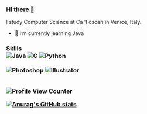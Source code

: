 ### Hi there 👋


I study Computer Science at Ca 'Foscari in Venice, Italy.
- 🌱 I’m currently learning Java

<h3>
Skills<br>
<img src="https://img.shields.io/badge/Java-ED8B00?style=for-the-badge&logo=java&logoColor=white" alt="Java">
<img src="https://img.shields.io/badge/C-00599C?style=for-the-badge&logo=c&logoColor=white" alt="C">
<img src="https://img.shields.io/badge/Python-14354C?style=for-the-badge&logo=python&logoColor=white" alt="Python">
  <br><br>
  
  <img src="https://aleen42.github.io/badges/src/photoshop.svg" alt="Photoshop">
  <img src="https://aleen42.github.io/badges/src/illustrator.svg" alt="Illustrator">
  <br><br>

![Profile View Counter](https://komarev.com/ghpvc/?username=mike0697)
  
[![Anurag's GitHub stats](https://github-readme-stats.vercel.app/api?username=mike0697&show_icons=true&theme=tokyonight&locale=it)](https://github.com/anuraghazra/github-readme-stats)
  <br><br>
</h3>


<!--
**mike0697/mike0697** is a ✨ _special_ ✨ repository because its `README.md` (this file) appears on your GitHub profile.


Here are some ideas to get you started:

- 🔭 I’m currently working on ...
- 🌱 I’m currently learning Java
- 👯 I’m looking to collaborate on ...
- 🤔 I’m looking for help with ...
- 💬 Ask me about ...
- 📫 How to reach me: ...
- 😄 Pronouns: ...
- ⚡ Fun fact: ...
-->
